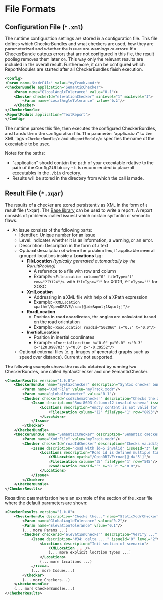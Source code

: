 <!---
Copyright 2023 CARIAD SE.
 
This Source Code Form is subject to the terms of the Mozilla
Public License, v. 2.0. If a copy of the MPL was not distributed
with this file, You can obtain one at https://mozilla.org/MPL/2.0/.
-->

# File Formats

## Configuration File (`*.xml`)

The runtime configuration settings are stored in a configuration file. This file defines which
CheckerBundles and what checkers are used, how they are parameterized and whether the issues are
warnings or errors. If a CheckerBundle outputs errors that are not configured in this file, the
result pooling removes them later on. This way only the relevant results are included in the overall
result. Furthermore, it can be configured which ReportModules are started after all CheckerBundles
finish execution.

```xml
<Config>
<Param name="XodrFile" value="myTrack.xodr">
<CheckerBundle application="SemanticChecker">
    <Param name="GlobalAngleTolerance" value="0.1"/>
    <Checker checkerId="elevationChecker" minLevel="1" maxLevel="3">
        <Param name="LocalAngleTolerance" value="0.2"/>
    </Checker>
</CheckerBundle>
<ReportModule application="TextReport">
</Config>
```

The runtime parses this file, then executes the configured CheckerBundles, and hands them the
configuration file. The parameter "application" to the XML tags `<CheckerBundle/>` and
`<ReportModule/>` specifies the name of the executable to be used.

Notes for the paths:

- "application" should contain the path of your executable relative to the path of the ConfigGUI
  binary - it is recommended to place all executables in the `./bin` directory.
- Results will be stored in the directory from which the call is made.

## Result File (`*.xqar`)

The results of a checker are stored persistently as XML in the form of a result file (*.xqar). The
[Base library](cpp_base_library.md) can be used to write a report. A report consists of problems (called
issues) which contain syntactic or semantic flaws.

- An issue consists of the following parts:
  - Identifier: Unique number for an issue
  - Level: Indicates whether it is an information, a warning, or an error.
  - Description: Description in the form of a text
  - Optional description of where the problem lies, if applicable several grouped locations inside a
    **Locations** tag:
    - **FileLocation** _(typically generated automatically by the ResultPooling)_
      - A reference to a file with row and column
      - Example: `<FileLocation column="0" fileType="1" row="223124"/>`, with `fileType="1"` for
        XODR, `fileType="2"` for XOSC
    - **XmlLocation**
      - Addressing in a XML file with help of a XPath expression
      - Example: `<XMLLocation xpath="/OpenDRIVE/road[@id=&quot;1&quot;]"/>`
    - **RoadLocation**
      - Position in road coordinates, the angles are calculated based on the road orientation
      - Example: `<RoadLocation roadId="502066" s="0.5" t="0.0"/>`
    - **InertialLocation**
      - Position in inertial coordinates
      - Example: `<InertialLocation h="0.0" p="0.0" r="0.3" x="120.998703" y="0.0" z="-0.29552"/>`
  - Optional external files (e. g. Images of generated graphs such as speed over distance).
    Currently not supported.

The following example shows the results obtained by running two CheckerBundles, one called
SyntaxChecker and one SemanticChecker.

```xml
<CheckerResults version="1.0.0">
    <CheckerBundle name="SyntaxChecker" description="Syntax checker bundle" summary="Found 1 incident" build_date="23.05.2019" version="1.0">
        <Param name="XodrFile" value="myTrack.xodr"/>
        <Param name="globalParameter" value="0.1"/>
        <Checker checkerId="xsdSchemaChecker" description="Checks the xsd validity"  summary="Found 1 issue">
            <Issue description="Row:8693 Column:12 invalid schema" issueId="1" level="1">
                <Locations description="empty content is not valid for content model '(lane+,userData*,include*)'">
                    <FileLocation column="12" fileType="1" row="8693"/>
                </Locations>
            </Issue>
        </Checker>
    </CheckerBundle>
    <CheckerBundle name="SemanticChecker" description="Semantic checker bundle" summary="Found some incidents" build_date="23.05.2019" version="1.0">    
        <Param name="XodrFile" value="myTrack.xodr"/>
        <Checker checkerId="roadIdChecker" description="Checks validity of the roadIds"  summary="Found 1 issue">     
            <Issue description="Road with id=5 invalid" issueId="2" level="1">
                <Locations description="Road id is defined multiple times">
                    <XMLLocation xpath="/OpenDRIVE/road[@id='5']"/>
                    <FileLocation column="25" fileType="1" row="505"/>
                    <RoadLocation roadId="5" s="0.0" t="0.0"/>
                </Locations>
            </Issue>
        </Checker>
    </CheckerBundle>
</CheckerResults>
```

Regarding parametrization here an example of the section of the .xqar file where the default
parameters are shown:

```xml
<CheckerResults version="1.0.0">
    <CheckerBundle description="Checks the..." name="StaticXodrChecker" summary="173 issues...."> <!-- attribute file deleted! -->
        <Param name="GlobalAngleTolerance" value="0.2"/>
        <Param name="ElevationTolerance" value="0.1"/>
        (... more Params ...)
        <Checker checkerId="elevationChecker" description="Verify ..." summary="68 issues found...">
            <Issue description="#34: delta ...." issueId="0" level="2">
                <Locations description="Init section of scenario">
                    <XMLLocation ... />
                    (... more explicit location types ...)
                </Locations>
                (... more Locations ...)
            </Issue>
            (... more Issues...)
        </Checker>
        (... more Checkers...)
    </CheckerBundle>
    (... more CheckerBundles...)
</CheckerResults>
```
